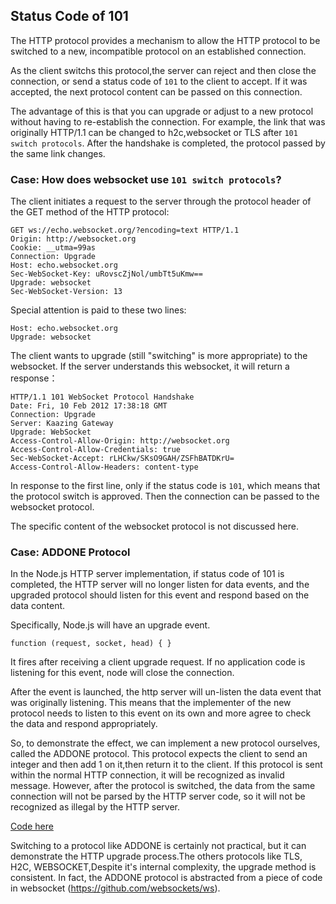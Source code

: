 ## Status Code of 101 

The HTTP protocol provides a mechanism to allow the HTTP protocol to be switched to a new, incompatible protocol on an established connection.

As the client switchs this protocol,the server can reject and then close the connection, or send a  status code of `101` to the client to accept. If it was accepted, the next protocol content can be passed on this connection.

The advantage of this is that you can upgrade or adjust to a new protocol without having to re-establish the connection. For example, the link that was originally HTTP/1.1 can be changed to h2c,websocket or TLS after `101 switch protocols`. After the handshake is completed, the protocol passed by the same link changes.

### Case: How does websocket use `101 switch protocols`?

The client initiates a request to the server through the protocol header of the GET method of the HTTP protocol:

    GET ws://echo.websocket.org/?encoding=text HTTP/1.1
    Origin: http://websocket.org
    Cookie: __utma=99as
    Connection: Upgrade
    Host: echo.websocket.org
    Sec-WebSocket-Key: uRovscZjNol/umbTt5uKmw==
    Upgrade: websocket
    Sec-WebSocket-Version: 13

Special attention is paid to these two lines:

    Host: echo.websocket.org
    Upgrade: websocket

The client wants to upgrade (still "switching" is more appropriate) to the websocket. If the server understands this websocket, it will return a response：

    HTTP/1.1 101 WebSocket Protocol Handshake
    Date: Fri, 10 Feb 2012 17:38:18 GMT
    Connection: Upgrade
    Server: Kaazing Gateway
    Upgrade: WebSocket
    Access-Control-Allow-Origin: http://websocket.org
    Access-Control-Allow-Credentials: true
    Sec-WebSocket-Accept: rLHCkw/SKsO9GAH/ZSFhBATDKrU=
    Access-Control-Allow-Headers: content-type

In response to the first line, only if the status code is `101`, which means that the protocol switch is approved. Then the connection can be passed to the websocket protocol.

The specific content of the websocket protocol is not discussed here.

### Case: ADDONE Protocol

In the Node.js HTTP server implementation, if status code of 101 is completed, the HTTP server will no longer listen for data events, and the upgraded protocol should listen for this event and respond based on the data content.

Specifically, Node.js will have an upgrade event.

    function (request, socket, head) { }

It fires after receiving a client upgrade request. If no application code is listening for this event, node will close the connection.

After the event is launched, the http server will un-listen the data event that was originally listening. This means that the implementer of the new protocol needs to listen to this event on its own and more agree to check the data and respond appropriately.

So, to demonstrate the effect, we can implement a new protocol ourselves, called the ADDONE protocol. This protocol expects the client to send an integer and then add 1 on it,then return it to the client. If this protocol is sent within the normal HTTP connection, it will be recognized as invalid message. However, after the protocol is switched, the data from the same connection will not be parsed by the HTTP server code, so it will not be recognized as illegal by the HTTP server.

[Code here](https://github.com/1000copy/httpbookcode/blob/master/addone.js)

Switching to a protocol like ADDONE is certainly not practical, but it can demonstrate the HTTP upgrade process.The others protocols like TLS, H2C, WEBSOCKET,Despite it's internal complexity, the upgrade method is consistent. In fact, the ADDONE protocol is abstracted from a piece of code in websocket (https://github.com/websockets/ws).

